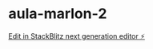 # aula-marlon-2

[Edit in StackBlitz next generation editor ⚡️](https://stackblitz.com/~/github.com/Cauaalex/aula-marlon-2)